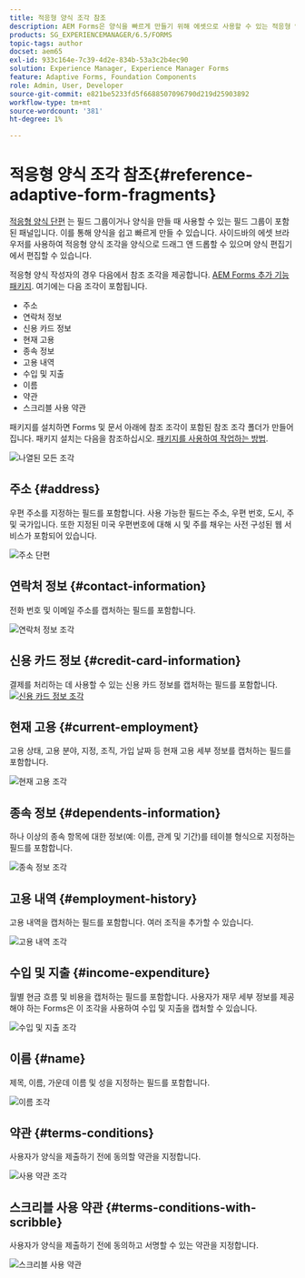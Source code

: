 ```yaml
---
title: 적응형 양식 조각 참조
description: AEM Forms은 양식을 빠르게 만들기 위해 에셋으로 사용할 수 있는 적응형 양식 조각을 제공합니다.
products: SG_EXPERIENCEMANAGER/6.5/FORMS
topic-tags: author
docset: aem65
exl-id: 933c164e-7c39-4d2e-834b-53a3c2b4ec90
solution: Experience Manager, Experience Manager Forms
feature: Adaptive Forms, Foundation Components
role: Admin, User, Developer
source-git-commit: e821be5233fd5f6688507096790d219d25903892
workflow-type: tm+mt
source-wordcount: '381'
ht-degree: 1%

---
```


# 적응형 양식 조각 참조{#reference-adaptive-form-fragments}

[적응형 양식 단편](../../forms/using/adaptive-form-fragments.md) 는 필드 그룹이거나 양식을 만들 때 사용할 수 있는 필드 그룹이 포함된 패널입니다. 이를 통해 양식을 쉽고 빠르게 만들 수 있습니다. 사이드바의 에셋 브라우저를 사용하여 적응형 양식 조각을 양식으로 드래그 앤 드롭할 수 있으며 양식 편집기에서 편집할 수 있습니다.

적응형 양식 작성자의 경우 다음에서 참조 조각을 제공합니다. [AEM Forms 추가 기능 패키지](https://experienceleague.adobe.com/docs/experience-manager-release-information/aem-release-updates/forms-updates/aem-forms-releases.html?lang=en). 여기에는 다음 조각이 포함됩니다.

* 주소
* 연락처 정보
* 신용 카드 정보
* 현재 고용
* 종속 정보
* 고용 내역
* 수입 및 지출
* 이름
* 약관
* 스크리블 사용 약관

패키지를 설치하면 Forms 및 문서 아래에 참조 조각이 포함된 참조 조각 폴더가 만들어집니다. 패키지 설치는 다음을 참조하십시오. [패키지를 사용하여 작업하는 방법](/help/sites-administering/package-manager.md).

![나열된 모든 조각](assets/ootb-frags.png)

## 주소 {#address}

우편 주소를 지정하는 필드를 포함합니다. 사용 가능한 필드는 주소, 우편 번호, 도시, 주 및 국가입니다. 또한 지정된 미국 우편번호에 대해 시 및 주를 채우는 사전 구성된 웹 서비스가 포함되어 있습니다.

![주소 단편](assets/address.png)

<!--[Click to enlarge

](assets/address-1.png)-->

## 연락처 정보 {#contact-information}

전화 번호 및 이메일 주소를 캡처하는 필드를 포함합니다.

![연락처 정보 조각](assets/contact-info.png)

<!--[Click to enlarge

](assets/contact-info-1.png)-->

## 신용 카드 정보 {#credit-card-information}

결제를 처리하는 데 사용할 수 있는 신용 카드 정보를 캡처하는 필드를 포함합니다.
[![신용 카드 정보 조각](assets/cc-info.png)](assets/cc-info-1.png)

## 현재 고용 {#current-employment}

고용 상태, 고용 분야, 지정, 조직, 가입 날짜 등 현재 고용 세부 정보를 캡처하는 필드를 포함합니다.

![현재 고용 조각](assets/current-emp.png)

<!--[Click to enlarge

](assets/current-emp-1.png)-->

## 종속 정보 {#dependents-information}

하나 이상의 종속 항목에 대한 정보(예: 이름, 관계 및 기간)를 테이블 형식으로 지정하는 필드를 포함합니다.

![종속 정보 조각](assets/dependents-info.png)

<!--[Click to enlarge

](assets/dependents-info-1.png)-->

## 고용 내역 {#employment-history}

고용 내역을 캡처하는 필드를 포함합니다. 여러 조직을 추가할 수 있습니다.

![고용 내역 조각](assets/emp-history.png)

<!--[Click to enlarge

](assets/emp-history-1.png)-->

## 수입 및 지출 {#income-expenditure}

월별 현금 흐름 및 비용을 캡처하는 필드를 포함합니다. 사용자가 재무 세부 정보를 제공해야 하는 Forms은 이 조각을 사용하여 수입 및 지출을 캡처할 수 있습니다.

![수입 및 지출 조각](assets/income.png)

<!--[Click to enlarge

](assets/income-1.png)-->

## 이름 {#name}

제목, 이름, 가운데 이름 및 성을 지정하는 필드를 포함합니다.

![이름 조각](assets/name.png)

<!--[Click to enlarge

](assets/name-1.png)-->

## 약관 {#terms-conditions}

사용자가 양식을 제출하기 전에 동의할 약관을 지정합니다.

![사용 약관 조각](assets/tnc.png)

<!--[Click to enlarge

](assets/tnc-1.png)-->

## 스크리블 사용 약관 {#terms-conditions-with-scribble}

사용자가 양식을 제출하기 전에 동의하고 서명할 수 있는 약관을 지정합니다.

![스크리블 사용 약관](assets/tnc-scribble.png)

<!--[Click to enlarge

](assets/tnc-scribble-1.png)-->
